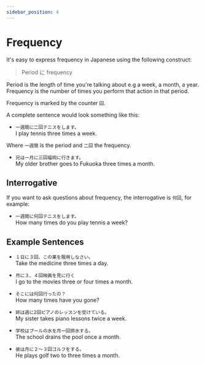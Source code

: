 ```yaml
---
sidebar_position: 4
---
```


# Frequency

It's easy to express frequency in Japanese using the following construct:

> Period に frequency

Period is the length of time you're talking about e.g a week, a month, a year. Frequency is the number of times you perform that action in that period.

Frequency is marked by the counter `回`.

A complete sentence would look something like this:

- ``一週間に二回テニスをします。``  
  I play tennis three times a week.

Where `一週間` is the period and `二回` the frequency.

- ``兄は一月に三回福岡に行きます。``  
  My older brother goes to Fukuoka three times a month.

## Interrogative

If you want to ask questions about frequency, the interrogative is `何回`, for example:

- ``一週間に何回テニスをします。``  
  How many times do you play tennis a week?

## Example Sentences

- ``１日に３回、この薬を服用しなさい。``  
  Take the medicine three times a day.

- ``月に３、４回映画を見に行く``  
  I go to the movies three or four times a month.

- ``そこには何回行ったの？``  
  How many times have you gone?

- ``姉は週に2回ピアノのレッスンを受けている。``  
  My sister takes piano lessons twice a week.

- ``学校はプールの水を月一回排水する。``  
  The school drains the pool once a month.

- ``彼は月に２～３回ゴルフをする。``  
  He plays golf two to three times a month.

